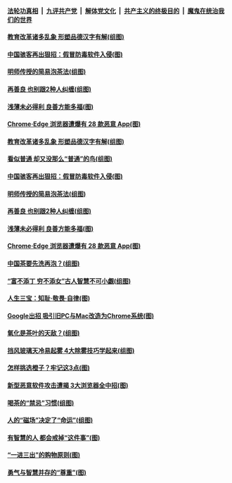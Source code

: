 

####  [法轮功真相](../../../../basic/blob/master/README.md?t=12201131) &nbsp;|&nbsp; [九评共产党](../../../../9ping.md/blob/master/README.md?t=12201131) &nbsp;|&nbsp; [解体党文化](../../../../jtdwh.md/blob/master/README.md?t=12201131)  &nbsp;|&nbsp; [共产主义的终极目的](../../../../gczydzjmd.md/blob/master/README.md?t=12201131) &nbsp;|&nbsp; [魔鬼在统治我们的世界](../../../../mgztzwmdsj.md/blob/master/README.md?t=12201131) 

#### [教育改革诸多乱象 形塑品德汉字有解(组图)](../pages/p8/952671.md?t=12201131) 

#### [中国骇客再出狠招：假冒防毒软件入侵(图)](../pages/p8/956367.md?t=12201131) 

#### [明师传授的简易泡茶法(组图)](../pages/p8/955738.md?t=12201131) 

#### [再善良 也别跟2种人纠缠(组图)](../pages/p8/956323.md?t=12201131) 

#### [浅薄未必得利 良善方能多福(图)](../pages/p8/955924.md?t=12201131) 

#### [Chrome‧Edge 浏览器遭爆有 28 款恶意 App(图)](../pages/p8/956262.md?t=12201131) 

#### [教育改革诸多乱象 形塑品德汉字有解(组图)](../pages/p8/952671.md?t=12201131) 

#### [看似普通 却又没那么“普通”的鸟(组图)](../pages/p8/956381.md?t=12201131) 

#### [中国骇客再出狠招：假冒防毒软件入侵(图)](../pages/p8/956367.md?t=12201131) 

#### [明师传授的简易泡茶法(组图)](../pages/p8/955738.md?t=12201131) 

#### [再善良 也别跟2种人纠缠(组图)](../pages/p8/956323.md?t=12201131) 

#### [浅薄未必得利 良善方能多福(图)](../pages/p8/955924.md?t=12201131) 

#### [Chrome‧Edge 浏览器遭爆有 28 款恶意 App(图)](../pages/p8/956262.md?t=12201131) 

#### [中国茶要先洗再泡？(组图)](../pages/p8/955762.md?t=12201131) 

#### [“富不添丁 穷不添女”古人智慧不可小觑(组图)](../pages/p8/956243.md?t=12201131) 

#### [人生三宝：知耻‧敬畏‧自律(图)](../pages/p8/955921.md?t=12201131) 

#### [Google出招 吸引旧PC与Mac改造为Chrome系统(图)](../pages/p8/956120.md?t=12201131) 

#### [氧化是茶叶的天敌？(组图)](../pages/p8/955760.md?t=12201131) 

#### [挡风玻璃天冷易起雾 4大除雾技巧学起来(组图)](../pages/p8/956086.md?t=12201131) 

#### [怎样挑选橙子？牢记这3点(图)](../pages/p8/955934.md?t=12201131) 

#### [新型恶意软件攻击遭揭 3大浏览器全中招(图)](../pages/p8/956000.md?t=12201131) 

#### [喝茶的“禁忌”习惯(组图)](../pages/p8/955759.md?t=12201131) 

#### [人的“磁场”决定了“命运”(组图)](../pages/p8/955958.md?t=12201131) 

#### [有智慧的人 都会戒掉“这件事”(图)](../pages/p8/955391.md?t=12201131) 

#### [“一进三出”的购物原则(图)](../pages/p8/955754.md?t=12201131) 

#### [勇气与智慧并存的“尊重”(图)](../pages/p8/955351.md?t=12201131) 


